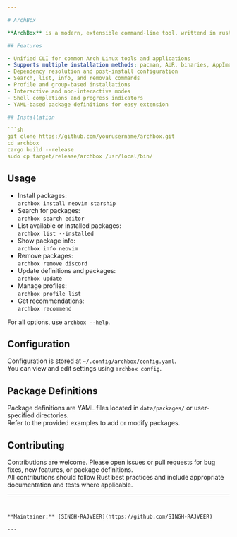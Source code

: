 ```yaml
---

# ArchBox

**ArchBox** is a modern, extensible command-line tool, writtend in rust, for managing a curated set of essential tools and applications on Arch Linux. It provides a unified interface for installing, searching, updating, and configuring packages from official repositories, the AUR, binaries, AppImages, Flatpaks, and more.

## Features

- Unified CLI for common Arch Linux tools and applications
- Supports multiple installation methods: pacman, AUR, binaries, AppImage, Flatpak, source, and scripts
- Dependency resolution and post-install configuration
- Search, list, info, and removal commands
- Profile and group-based installations
- Interactive and non-interactive modes
- Shell completions and progress indicators
- YAML-based package definitions for easy extension

## Installation

```sh
git clone https://github.com/yourusername/archbox.git
cd archbox
cargo build --release
sudo cp target/release/archbox /usr/local/bin/
```

## Usage

- Install packages:  
  `archbox install neovim starship`
- Search for packages:  
  `archbox search editor`
- List available or installed packages:  
  `archbox list --installed`
- Show package info:  
  `archbox info neovim`
- Remove packages:  
  `archbox remove discord`
- Update definitions and packages:  
  `archbox update`
- Manage profiles:  
  `archbox profile list`
- Get recommendations:  
  `archbox recommend`

For all options, use `archbox --help`.

## Configuration

Configuration is stored at `~/.config/archbox/config.yaml`.  
You can view and edit settings using `archbox config`.

## Package Definitions

Package definitions are YAML files located in `data/packages/` or user-specified directories.  
Refer to the provided examples to add or modify packages.

## Contributing

Contributions are welcome. Please open issues or pull requests for bug fixes, new features, or package definitions.  
All contributions should follow Rust best practices and include appropriate documentation and tests where applicable.

---
```


**Maintainer:** [SINGH-RAJVEER](https://github.com/SINGH-RAJVEER)

---
